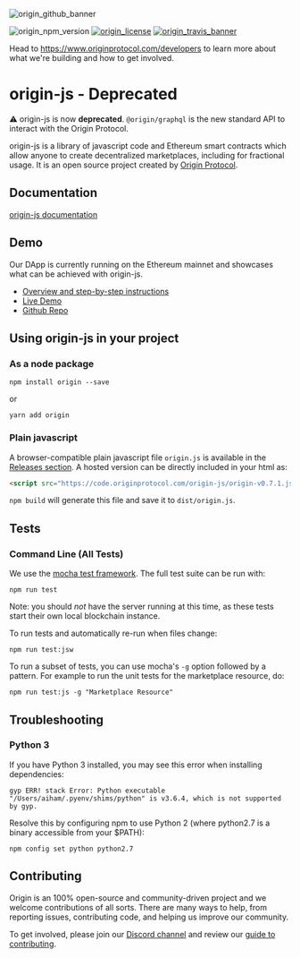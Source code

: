 ![origin_github_banner](https://user-images.githubusercontent.com/673455/37314301-f8db9a90-2618-11e8-8fee-b44f38febf38.png)

![origin_npm_version](https://img.shields.io/npm/v/origin.svg?style=flat-square&colorA=111d28&colorB=1a82ff)
[![origin_license](https://img.shields.io/badge/license-MIT-6e3bea.svg?style=flat-square&colorA=111d28)](https://github.com/OriginProtocol/origin/blob/master/origin-js/LICENSE)
[![origin_travis_banner](https://img.shields.io/travis/OriginProtocol/origin/master.svg?style=flat-square&colorA=111d28)](https://travis-ci.org/OriginProtocol/origin)

Head to https://www.originprotocol.com/developers to learn more about what we're building and how to get involved.

# origin-js - Deprecated

⚠️ origin-js is now **deprecated**. `@origin/graphql` is the new standard API to interact with the Origin Protocol. 

origin-js is a library of javascript code and Ethereum smart contracts which allow anyone to create decentralized marketplaces, including for fractional usage. It is an open source project created by [Origin Protocol](https://www.originprotocol.com/).



## Documentation

[origin-js documentation](http://docs.originprotocol.com/)

## Demo

Our DApp is currently running on the Ethereum mainnet and showcases what can be achieved with origin-js.

- [Overview and step-by-step instructions](https://medium.com/originprotocol/draft-origin-launches-beta-on-mainnet-draft-e3b70161ae86)
- [Live Demo](http://dapp.originprotocol.com)
- [Github Repo](https://github.com/OriginProtocol/origin/tree/master/origin-dapp#origin-demo-dapp)

## Using origin-js in your project

### As a node package

```
npm install origin --save
```
or
```
yarn add origin
```

### Plain javascript

A browser-compatible plain javascript file `origin.js` is available in the [Releases section](https://github.com/OriginProtocol/origin/releases). A hosted version can be directly included in your html as:
```html
<script src="https://code.originprotocol.com/origin-js/origin-v0.7.1.js"></script>
```

`npm build` will generate this file and save it to `dist/origin.js`.

## Tests

### Command Line (All Tests)

We use the [mocha test framework](https://mochajs.org/). The full test suite can be run with:

```
npm run test
```

 Note: you should *not* have the server running at this time, as these tests start their own local blockchain instance.

To run tests and automatically re-run when files change:
```
npm run test:jsw
```

To run a subset of tests, you can use mocha's `-g` option followed by a pattern. For example to run the unit tests for the marketplace resource, do:
```
npm run test:js -g "Marketplace Resource"
```

## Troubleshooting

### Python 3

If you have Python 3 installed, you may see this error when installing dependencies:

```
gyp ERR! stack Error: Python executable "/Users/aiham/.pyenv/shims/python" is v3.6.4, which is not supported by gyp.
```

Resolve this by configuring npm to use Python 2 (where python2.7 is a binary accessible from your $PATH):

```
npm config set python python2.7
```

## Contributing

Origin is an 100% open-source and community-driven project and we welcome contributions of all sorts. There are many ways to help, from reporting issues, contributing code, and helping us improve our community.

To get involved, please join our [Discord channel](https://discord.gg/jyxpUSe) and review our [guide to contributing](https://docs.originprotocol.com/#contributing).
